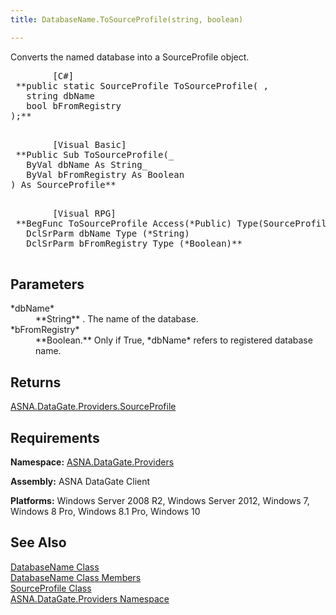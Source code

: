 ```yaml
---
title: DatabaseName.ToSourceProfile(string, boolean)

---
```


Converts the named database into a SourceProfile object.
<pre class="prettyprint">        <span class="lang">[C#]</span>
 **public static SourceProfile ToSourceProfile( ,
   string dbName
   bool bFromRegistry
);** 
      </pre>
<pre class="prettyprint">        <span class="lang">[Visual Basic] </span>
 **Public Sub ToSourceProfile(_ 
   ByVal dbName As String_
   ByVal bFromRegistry As Boolean
) As SourceProfile** 
      </pre>
<pre class="prettyprint">
        <span class="lang">[Visual RPG]</span>
 **BegFunc ToSourceProfile Access(*Public) Type(SourceProfile)
   DclSrParm dbName Type (*String)
   DclSrParm bFromRegistry Type (*Boolean)** 
      </pre>

## Parameters

<dl>
        <dt>
 *dbName* 
        </dt>
        <dd>
 **String** . The name of the database.  </dd>
        <dt>
 *bFromRegistry* 
        </dt>
        <dd>
 **Boolean.**   Only if True, *dbName*  refers to 
								registered database name.</dd>
</dl>

## Returns

[ASNA.DataGate.Providers.SourceProfile](source-profile-class.html) <br /> 
## Requirements

**Namespace:** [ ASNA.DataGate.Providers](datagate-providers-namespace.html) 

**Assembly:** ASNA DataGate Client

**Platforms:** Windows Server 2008 R2, Windows Server 2012, Windows 7, Windows 8 Pro, Windows 8.1 Pro, Windows 10
## See Also


[DatabaseName Class](database-name-class.html)
      <br />
[DatabaseName Class Members](database-name-members.html)
      <br />
[SourceProfile Class](source-profile-class.html)
      <br />
[ASNA.DataGate.Providers Namespace](datagate-providers-namespace.html)

